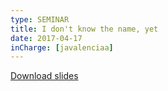 ```yaml
---
type: SEMINAR
title: I don't know the name, yet
date: 2017-04-17
inCharge: [javalenciaa]
---
```


[Download slides](seminar5.pdf)